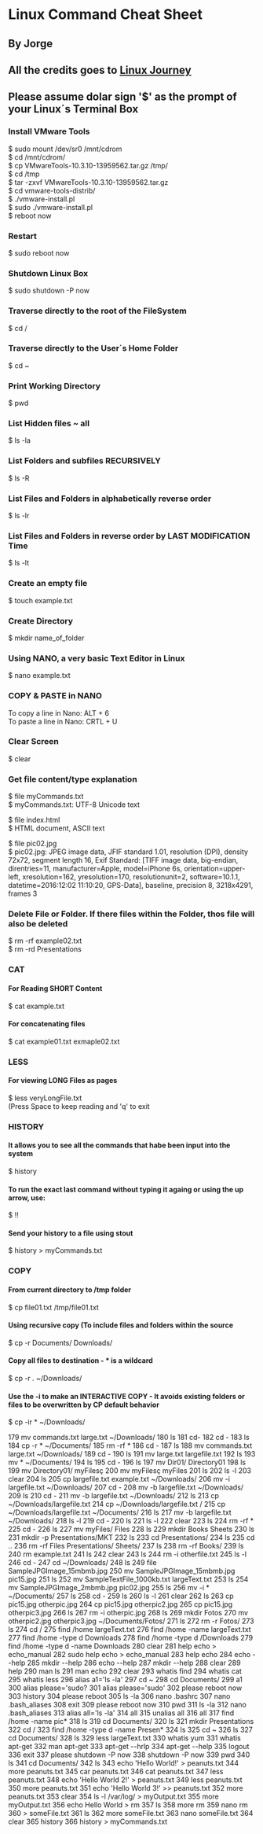 # Linux Command Cheat Sheet
## By Jorge
## All the credits goes to [Linux Journey](https://linuxjourney.com/)

## Please assume dolar sign '$' as the prompt of your Linux´s Terminal Box

### Install VMware Tools
$ sudo mount /dev/sr0 /mnt/cdrom  
$ cd /mnt/cdrom/  
$ cp VMwareTools-10.3.10-13959562.tar.gz /tmp/  
$ cd /tmp  
$ tar -zxvf VMwareTools-10.3.10-13959562.tar.gz  
$ cd vmware-tools-distrib/  
$ ./vmware-install.pl  
$ sudo ./vmware-install.pl  
$ reboot now

### Restart
$ sudo reboot now

### Shutdown Linux Box
$ sudo shutdown -P now

### Traverse directly to the root of the FileSystem
$ cd /

### Traverse directly to the User´s Home Folder
$ cd ~

### Print Working Directory
$ pwd

### List Hidden files ~ all
$ ls -la

### List Folders and subfiles RECURSIVELY
$ ls -R

### List Files and Folders in alphabetically reverse order
$ ls -lr

### List Files and Folders in reverse order by LAST MODIFICATION Time
$ ls -lt

### Create an empty file
$ touch example.txt

### Create Directory
$ mkdir name_of_folder

### Using NANO, a very basic Text Editor in Linux
$ nano example.txt

### COPY & PASTE in NANO
To copy a line in Nano: ALT + 6  
To paste a line in Nano: CRTL + U

### Clear Screen
$ clear

### Get file content/type explanation
$ file myCommands.txt  
$ myCommands.txt: UTF-8 Unicode text

$ file index.html  
$ HTML document, ASCII text

$ file pic02.jpg  
$ pic02.jpg: JPEG image data, JFIF standard 1.01, resolution (DPI), density 72x72, segment length 16, Exif Standard: [TIFF image data, big-endian, direntries=11, manufacturer=Apple, model=iPhone 6s, orientation=upper-left, xresolution=162, yresolution=170, resolutionunit=2, software=10.1.1, datetime=2016:12:02 11:10:20, GPS-Data], baseline, precision 8, 3218x4291, frames 3

### Delete File or Folder. If there files within the Folder, thos file will also be deleted
$ rm -rf example02.txt  
$ rm -rd Presentations

### CAT
#### For Reading SHORT Content
$ cat example.txt

#### For concatenating files
$ cat example01.txt exmaple02.txt

### LESS
#### For viewing LONG Files as pages
$ less veryLongFile.txt  
(Press Space to keep reading and 'q' to exit

### HISTORY
#### It allows you to see all the commands that habe been input into the system
$ history
#### To run the exact last command without typing it againg or using the up arrow, use:
$ !!
#### Send your history to a file using stout
$ history > myCommands.txt

### COPY
#### From current directory to /tmp folder
$ cp file01.txt /tmp/file01.txt
#### Using recursive copy (To include files and folders within the source
$ cp -r Documents/ Downloads/
#### Copy all files to destination - * is a wildcard
$ cp -r *.* ~/Downloads/
#### Use the -i to make an INTERACTIVE COPY - It avoids existing folders or files to be overwritten by CP default behavior
$ cp -ir * ~/Downloads/

  179  mv commands.txt large.txt ~/Downloads/
  180  ls
  181  cd-
  182  cd -
  183  ls
  184  cp -r * ~/Documents/
  185  rm -rf *
  186  cd -
  187  ls
  188  mv commands.txt large.txt ~/Downloads/
  189  cd -
  190  ls
  191  mv large.txt largefile.txt
  192  ls
  193  mv * ~/Documents/
  194  ls
  195  cd -
  196  ls
  197  mv Dir01/ Directory01
  198  ls
  199  mv Directory01/ myFilesç
  200  mv myFilesç myFiles
  201  ls
  202  ls -l
  203  clear
  204  ls
  205  cp largefile.txt example.txt ~/Downloads/
  206  mv -i largefile.txt ~/Downloads/
  207  cd -
  208  mv -b largefile.txt ~/Downloads/
  209  ls
  210  cd -
  211  mv -b largefile.txt ~/Downloads/
  212  ls
  213  cp ~/Downloads/largefile.txt 
  214  cp ~/Downloads/largefile.txt /
  215  cp ~/Downloads/largefile.txt ~/Documents/
  216  ls
  217  mv -b largefile.txt ~/Downloads/
  218  ls -l
  219  cd -
  220  ls
  221  ls -l
  222  clear
  223  ls
  224  rm -rf *
  225  cd -
  226  ls
  227  mv myFiles/ Files
  228  ls
  229  mkdir Books Sheets
  230  ls
  231  mkdir -p Presentations/MKT
  232  ls
  233  cd Presentations/
  234  ls
  235  cd ..
  236  rm -rf Files Presentations/ Sheets/
  237  ls
  238  rm -rf Books/
  239  ls
  240  rm example.txt 
  241  ls
  242  clear
  243  ls
  244  rm -i otherfile.txt 
  245  ls -l
  246  cd -
  247  cd ~/Downloads/
  248  ls
  249  file SampleJPGImage_15mbmb.jpg 
  250  mv SampleJPGImage_15mbmb.jpg pic15.jpg
  251  ls
  252  mv SampleTextFile_1000kb.txt largeText.txt
  253  ls
  254  mv SampleJPGImage_2mbmb.jpg pic02.jpg
  255  ls
  256  mv -i * ~/Documents/
  257  ls
  258  cd -
  259  ls
  260  ls -l
  261  clear
  262  ls
  263  cp pic15.jpg otherpic.jpg
  264  cp pic15.jpg otherpic2.jpg
  265  cp pic15.jpg otherpic3.jpg
  266  ls
  267  rm -i otherpic.jpg 
  268  ls
  269  mkdir Fotos
  270  mv otherpic2.jpg otherpic3.jpg ~/Documents/Fotos/
  271  ls
  272  rm -r Fotos/
  273  ls
  274  cd /
  275  find /home largeText.txt
  276  find /home -name largeText.txt
  277  find /home -type d Downloads
  278  find /home -type d /Downloads
  279  find /home -type d -name Downloads
  280  clear
  281  help echo > echo_manual
  282  sudo help echo > echo_manual
  283  help echo
  284  echo --help
  285  mkdir --help
  286  echo --help
  287  mkdir --help
  288  clear
  289  help
  290  man ls
  291  man echo
  292  clear
  293  whatis find
  294  whatis cat
  295  whatis less
  296  alias a1='ls -la'
  297  cd ~
  298  cd Documents/
  299  a1
  300  alias please='sudo?
  301  alias please='sudo'
  302  please reboot now
  303  history
  304  please reboot
  305  ls -la
  306  nano .bashrc 
  307  nano .bash_aliases
  308  exit
  309  please reboot now
  310  pwd
  311  ls -la
  312  nano .bash_aliases 
  313  alias all='ls -la'
  314  all
  315  unalias all
  316  all
  317  find /home -name pic*
  318  ls
  319  cd Documents/
  320  ls
  321  mkdir Presentations
  322  cd /
  323  find /home -type d -name Presen*
  324  ls
  325  cd ~
  326  ls
  327  cd Documents/
  328  ls
  329  less largeText.txt 
  330  whatis yum
  331  whatis apt-get
  332  man apt-get
  333  apt-get --hrlp
  334  apt-get --help
  335  logout
  336  exit
  337  please shutdown -P now
  338  shutdown -P now
  339  pwd
  340  ls
  341  cd Documents/
  342  ls
  343  echo 'Hello World!' > peanuts.txt
  344  more peanuts.txt 
  345  car peanuts.txt 
  346  cat peanuts.txt 
  347  less peanuts.txt 
  348  echo 'Hello World 2!' > peanuts.txt
  349  less peanuts.txt 
  350  more peanuts.txt 
  351  echo 'Hello World 3!' >> peanuts.txt
  352  more peanuts.txt 
  353  clear
  354  ls -l /var/log/ > myOutput.txt
  355  more myOutput.txt 
  356  echo Hello World > rm
  357  ls
  358  more rm
  359  nano rm
  360  > someFile.txt
  361  ls
  362  more someFile.txt 
  363  nano someFile.txt 
  364  clear
  365  history
  366  history > myCommands.txt
